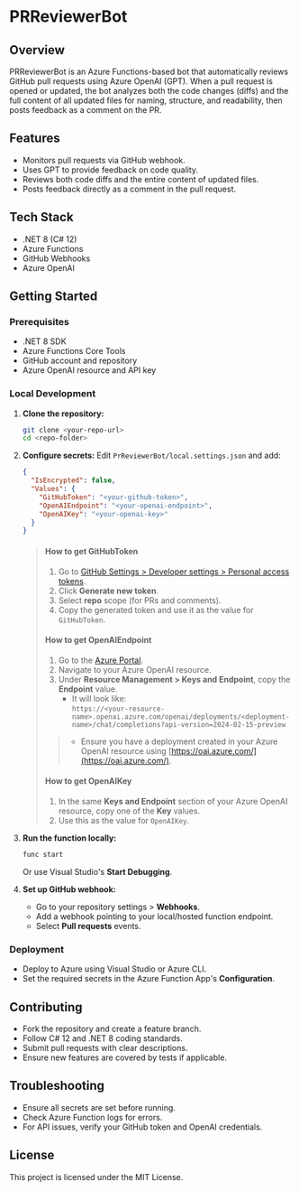 # PRReviewerBot

## Overview
PRReviewerBot is an Azure Functions-based bot that automatically reviews GitHub pull requests using Azure OpenAI (GPT). When a pull request is opened or updated, the bot analyzes both the code changes (diffs) and the full content of all updated files for naming, structure, and readability, then posts feedback as a comment on the PR.

## Features
- Monitors pull requests via GitHub webhook.
- Uses GPT to provide feedback on code quality.
- Reviews both code diffs and the entire content of updated files.
- Posts feedback directly as a comment in the pull request.

## Tech Stack
- .NET 8 (C# 12)
- Azure Functions
- GitHub Webhooks
- Azure OpenAI

## Getting Started

### Prerequisites
- .NET 8 SDK
- Azure Functions Core Tools
- GitHub account and repository
- Azure OpenAI resource and API key

### Local Development

1. **Clone the repository:**
    ```bash
    git clone <your-repo-url>
    cd <repo-folder>
    ```

2. **Configure secrets:**
    Edit `PrReviewerBot/local.settings.json` and add:
    ```json
    {
      "IsEncrypted": false,
      "Values": {
        "GitHubToken": "<your-github-token>",
        "OpenAIEndpoint": "<your-openai-endpoint>",
        "OpenAIKey": "<your-openai-key>"
      }
    }
    ```

    > #### How to get GitHubToken
    > 1. Go to [GitHub Settings > Developer settings > Personal access tokens](https://github.com/settings/tokens).
    > 2. Click **Generate new token**.
    > 3. Select **repo** scope (for PRs and comments).
    > 4. Copy the generated token and use it as the value for `GitHubToken`.
    > 
    > #### How to get OpenAIEndpoint
    > 1. Go to the [Azure Portal](https://portal.azure.com).
    > 2. Navigate to your Azure OpenAI resource.
    > 3. Under **Resource Management > Keys and Endpoint**, copy the **Endpoint** value.
    >     - It will look like:  
    >       `https://<your-resource-name>.openai.azure.com/openai/deployments/<deployment-name>/chat/completions?api-version=2024-02-15-preview`
    > > - Ensure you have a deployment created in your Azure OpenAI resource using [https://oai.azure.com/](https://oai.azure.com/).
    > 
    > #### How to get OpenAIKey
    > 1. In the same **Keys and Endpoint** section of your Azure OpenAI resource, copy one of the **Key** values.
    > 2. Use this as the value for `OpenAIKey`.

3. **Run the function locally:**
    ```bash
    func start
    ```
    Or use Visual Studio's __Start Debugging__.

4. **Set up GitHub webhook:**
    - Go to your repository settings > **Webhooks**.
    - Add a webhook pointing to your local/hosted function endpoint.
    - Select **Pull requests** events.

### Deployment

- Deploy to Azure using Visual Studio or Azure CLI.
- Set the required secrets in the Azure Function App's __Configuration__.

## Contributing

- Fork the repository and create a feature branch.
- Follow C# 12 and .NET 8 coding standards.
- Submit pull requests with clear descriptions.
- Ensure new features are covered by tests if applicable.

## Troubleshooting

- Ensure all secrets are set before running.
- Check Azure Function logs for errors.
- For API issues, verify your GitHub token and OpenAI credentials.

## License

This project is licensed under the MIT License.
